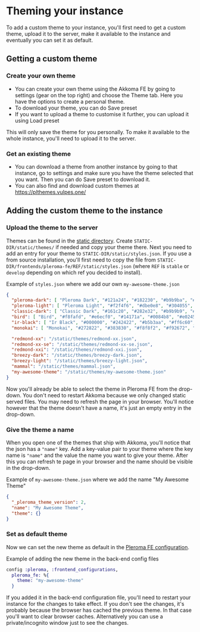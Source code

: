 # Theming your instance

To add a custom theme to your instance, you'll first need to get a custom theme, upload it to the server, make it available to the instance and eventually you can set it as default.

## Getting a custom theme

### Create your own theme

* You can create your own theme using the Akkoma FE by going to settings (gear on the top right) and choose the Theme tab. Here you have the options to create a personal theme.
* To download your theme, you can do Save preset
* If you want to upload a theme to customise it further, you can upload it using Load preset

This will only save the theme for you personally. To make it available to the whole instance, you'll need to upload it to the server.

### Get an existing theme

* You can download a theme from another instance by going to that instance, go to settings and make sure you have the theme selected that you want. Then you can do Save preset to download it.
* You can also find and download custom themes at <https://plthemes.vulpes.one/>

## Adding the custom theme to the instance

### Upload the theme to the server

Themes can be found in the [static directory](static_dir.md). Create `STATIC-DIR/static/themes/` if needed and copy your theme there. Next you need to add an entry for your theme to `STATIC-DIR/static/styles.json`. If you use a from source installation, you'll first need to copy the file from `STATIC-DIR/frontends/pleroma-fe/REF/static/styles.json` (where `REF` is `stable` or `develop` depending on which ref you decided to install).

Example of `styles.json` where we add our own `my-awesome-theme.json`
```json
{
  "pleroma-dark": [ "Pleroma Dark", "#121a24", "#182230", "#b9b9ba", "#d8a070", "#d31014", "#0fa00f", "#0095ff", "#ffa500" ],
  "pleroma-light": [ "Pleroma Light", "#f2f4f6", "#dbe0e8", "#304055", "#f86f0f", "#d31014", "#0fa00f", "#0095ff", "#ffa500" ],
  "classic-dark": [ "Classic Dark", "#161c20", "#282e32", "#b9b9b9", "#baaa9c", "#d31014", "#0fa00f", "#0095ff", "#ffa500" ],
  "bird": [ "Bird", "#f8fafd", "#e6ecf0", "#14171a", "#0084b8", "#e0245e", "#17bf63", "#1b95e0", "#fab81e"],
  "ir-black": [ "Ir Black", "#000000", "#242422", "#b5b3aa", "#ff6c60", "#FF6C60", "#A8FF60", "#96CBFE", "#FFFFB6" ],
  "monokai": [ "Monokai", "#272822", "#383830", "#f8f8f2", "#f92672", "#F92672", "#a6e22e", "#66d9ef", "#f4bf75" ],

  "redmond-xx": "/static/themes/redmond-xx.json",
  "redmond-xx-se": "/static/themes/redmond-xx-se.json",
  "redmond-xxi": "/static/themes/redmond-xxi.json",
  "breezy-dark": "/static/themes/breezy-dark.json",
  "breezy-light": "/static/themes/breezy-light.json",
  "mammal": "/static/themes/mammal.json",
  "my-awesome-theme": "/static/themes/my-awesome-theme.json"
}
```

Now you'll already be able to select the theme in Pleroma FE from the drop-down. You don't need to restart Akkoma because we only changed static served files. You may need to refresh the page in your browser. You'll notice however that the theme doesn't have a name, it's just an empty entry in the drop-down.

### Give the theme a name

When you open one of the themes that ship with Akkoma, you'll notice that the json has a `"name"` key. Add a key-value pair to your theme where the key name is `"name"` and the value the name you want to give your theme. After this you can refresh te page in your browser and the name should be visible in the drop-down.

Example of `my-awesome-theme.json` where we add the name "My Awesome Theme"
```json
{
  "_pleroma_theme_version": 2,
  "name": "My Awesome Theme",
  "theme": {}
}
```

### Set as default theme

Now we can set the new theme as default in the [Pleroma FE configuration](https://docs.akkoma.dev/stable/CONFIGURATION).

Example of adding the new theme in the back-end config files
```elixir
config :pleroma, :frontend_configurations,
  pleroma_fe: %{
    theme: "my-awesome-theme"
  }
```

If you added it in the back-end configuration file, you'll need to restart your instance for the changes to take effect. If you don't see the changes, it's probably because the browser has cached the previous theme. In that case you'll want to clear browser caches. Alternatively you can use a private/incognito window just to see the changes.
